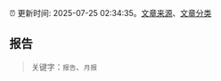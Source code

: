:alarm_clock: 更新时间: 2025-07-25 02:34:35。[文章来源](/README.md)、[文章分类](/TAGS.md)

## 报告


> 关键字：`报告`、`月报`



